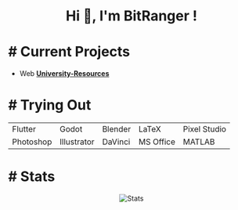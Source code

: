<h1 align="center">Hi 👋, I'm BitRanger !</h1>


<h1># Current Projects</h1>

- Web **[University-Resources](https://b1tranger.github.io/oUITS-Resources/)**


<h1># Trying Out</h1>
<table><tr>
<td>Flutter</td>
<td>Godot</td>
<td>Blender</td>
<td>LaTeX</td>
<td>Pixel Studio</td>
</tr>
<tr>
<td>Photoshop</td>
<td>Illustrator</td>
<td>DaVinci</td>
<td>MS Office</td>
<td>MATLAB</td>
</tr></table>

<h1># Stats</h1>
<p align="center"> <img src="https://github-readme-stats.vercel.app/api?username=b1tranger" alt="Stats" />

